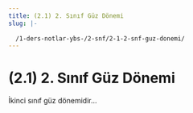 ```yaml
---
title: (2.1) 2. Sınıf Güz Dönemi
slug: |-
  
  /1-ders-notlar-ybs-/2-snf/2-1-2-snf-guz-donemi/
---
```


# (2.1) 2. Sınıf Güz Dönemi

İkinci sınıf güz dönemidir... 